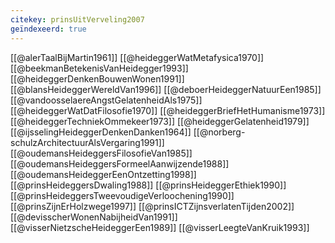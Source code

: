 ```yaml
---
citekey: prinsUitVerveling2007
geïndexeerd: true
---
```

[[@alerTaalBijMartin1961]]
[[@heideggerWatMetafysica1970]]
[[@beekmanBetekenisVanHeidegger1993]]
[[@heideggerDenkenBouwenWonen1991]]
[[@blansHeideggerWereldVan1996]]
[[@deboerHeideggerNatuurEen1985]]
[[@vandoosselaereAngstGelatenheidAls1975]]
[[@heideggerWatDatFilosofie1970]]
[[@heideggerBriefHetHumanisme1973]]
[[@heideggerTechniekOmmekeer1973]]
[[@heideggerGelatenheid1979]]
[[@ijsselingHeideggerDenkenDanken1964]]
[[@norberg-schulzArchitectuurAlsVergaring1991]]
[[@oudemansHeideggersFilosofieVan1985]]
[[@oudemansHeideggersFormeelAanwijzende1988]]
[[@oudemansHeideggerEenOntzetting1998]]
[[@prinsHeideggersDwaling1988]]
[[@prinsHeideggerEthiek1990]]
[[@prinsHeideggersTweevoudigeVerloochening1990]]
[[@prinsZijnErHolzwege1997]]
[[@prinsICTZijnsverlatenTijden2002]]
[[@devisscherWonenNabijheidVan1991]]
[[@visserNietzscheHeideggerEen1989]]
[[@visserLeegteVanKruik1993]]



